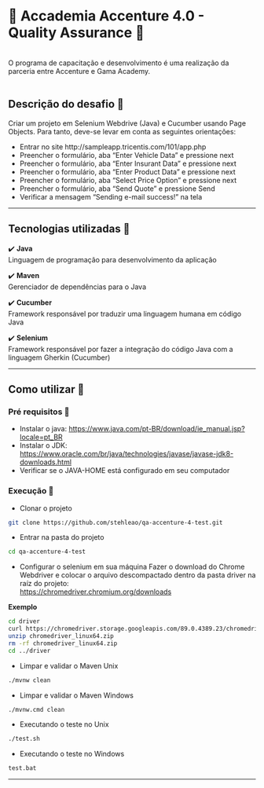 # :pushpin: Accademia Accenture 4.0 - Quality Assurance :pushpin:
<br>
O programa de capacitação e desenvolvimento é uma realização da parceria entre Accenture e Gama Academy.
<br>
<br>

## Descrição do desafio :page_with_curl:

Criar um projeto em Selenium Webdrive (Java) e Cucumber usando Page Objects. Para tanto, deve-se levar em conta as seguintes orientações:

<ul>
  <li>Entrar no site http://sampleapp.tricentis.com/101/app.php</li>
  <li>Preencher o formulário, aba “Enter Vehicle Data” e pressione next</li>
  <li>Preencher o formulário, aba “Enter Insurant Data” e pressione next</li>
  <li>Preencher o formulário, aba “Enter Product Data” e pressione next</li>
  <li>Preencher o formulário, aba “Select Price Option” e pressione next</li>
  <li>Preencher o formulário, aba “Send Quote” e pressione Send</li>
  <li>Verificar a mensagem “Sending e-mail success!” na tela</li>
</ul>

--------------------------------------------------------------------------------

## Tecnologias utilizadas :wrench:

:heavy_check_mark: <b>Java</b> <br>
Linguagem de programação para desenvolvimento da aplicação <br>

:heavy_check_mark: <b>Maven</b> <br>
Gerenciador de dependências para o Java <br>

:heavy_check_mark: <b>Cucumber</b> <br>
Framework responsável por traduzir uma linguagem humana em código Java <br>

:heavy_check_mark: <b>Selenium</b> <br>
Framework responsável por fazer a integração do código Java com a linguagem Gherkin (Cucumber) <br>

--------------------------------------------------------------------------------

## Como utilizar :paperclip:

### Pré requisitos :hammer:

- Instalar o java: https://www.java.com/pt-BR/download/ie_manual.jsp?locale=pt_BR
- Instalar o JDK: https://www.oracle.com/br/java/technologies/javase/javase-jdk8-downloads.html
- Verificar se o JAVA-HOME está configurado em seu computador

### Execução :wrench:

- Clonar o projeto
```bash
git clone https://github.com/stehleao/qa-accenture-4-test.git
```

- Entrar na pasta do projeto
```bash
cd qa-accenture-4-test
```

- Configurar o selenium em sua máquina
Fazer o download do Chrome Webdriver e colocar o arquivo descompactado dentro da pasta driver na raíz do projeto: <br>https://chromedriver.chromium.org/downloads</br>

<b>Exemplo</b></br>
```bash
cd driver
curl https://chromedriver.storage.googleapis.com/89.0.4389.23/chromedriver_linux64.zip
unzip chromedriver_linux64.zip
rm -rf chromedriver_linux64.zip
cd ../driver
```

- Limpar e validar o Maven Unix
```bash
./mvnw clean
```

- Limpar e validar o Maven Windows
```bash
./mvnw.cmd clean
```

- Executando o teste no Unix
```bash
./test.sh
```

- Executando o teste no Windows
```bash
test.bat
```






--------------------------------------------------------------------------------
